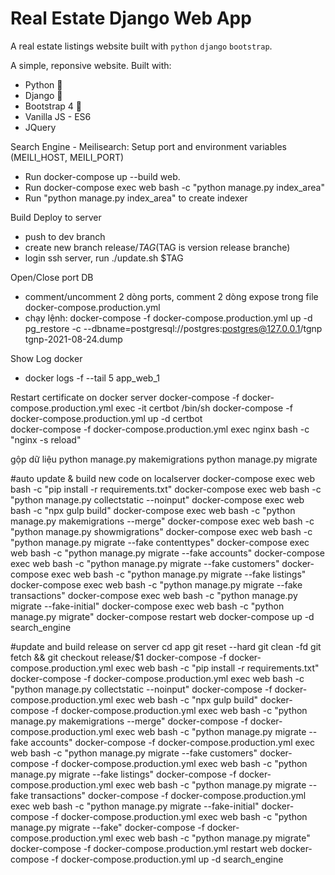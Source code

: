 # Real Estate Django Web App

A real estate listings website built with `python` `django` `bootstrap`.

A simple, reponsive  website. Built with:

- Python 🐍
- Django 🎸
- Bootstrap 4 🌈
- Vanilla JS - ES6
- JQuery


Search Engine - Meilisearch:   Setup port and environment variables (MEILI_HOST, MEILI_PORT)
- Run docker-compose up --build web. 
- Run docker-compose exec web bash -c "python manage.py index_area"
- Run "python manage.py index_area" to create indexer

Build Deploy to server
- push to dev branch
- create new branch release/$TAG ($TAG is version release branche)
- login ssh server, run ./update.sh $TAG

Open/Close port DB
- comment/uncomment 2 dòng ports, comment 2 dòng expose trong file docker-compose.production.yml
- chạy lệnh: docker-compose -f docker-compose.production.yml up -d
pg_restore -c --dbname=postgresql://postgres:postgres@127.0.0.1/tgnp tgnp-2021-08-24.dump

Show Log docker
- docker logs -f --tail 5 app_web_1

Restart certificate on docker server
docker-compose -f docker-compose.production.yml exec -it certbot /bin/sh
docker-compose -f docker-compose.production.yml up -d certbot  
docker-compose -f docker-compose.production.yml exec nginx bash -c "nginx -s reload"

gộp dữ liệu
python manage.py makemigrations
python manage.py migrate

#auto update & build new code on localserver
docker-compose exec web bash -c "pip install -r requirements.txt"
docker-compose exec web bash -c "python manage.py collectstatic --noinput"
docker-compose exec web bash -c "npx gulp build"
docker-compose exec web bash -c "python manage.py makemigrations --merge"
docker-compose exec web bash -c "python manage.py showmigrations"
docker-compose exec web bash -c "python manage.py migrate --fake contenttypes"
docker-compose exec web bash -c "python manage.py migrate --fake accounts"
docker-compose exec web bash -c "python manage.py migrate --fake customers"
docker-compose exec web bash -c "python manage.py migrate --fake listings"
docker-compose exec web bash -c "python manage.py migrate --fake transactions"
docker-compose exec web bash -c "python manage.py migrate --fake-initial"
docker-compose exec web bash -c "python manage.py migrate"
docker-compose restart web
docker-compose up -d search_engine

#update and build release on server
cd app
git reset --hard
git clean -fd
git fetch && git checkout release/$1
docker-compose -f docker-compose.production.yml exec web bash -c "pip install -r requirements.txt"
docker-compose -f docker-compose.production.yml exec web bash -c "python manage.py collectstatic --noinput"
docker-compose -f docker-compose.production.yml exec web bash -c "npx gulp build"
docker-compose -f docker-compose.production.yml exec web bash -c "python manage.py makemigrations --merge"
docker-compose -f docker-compose.production.yml exec web bash -c "python manage.py migrate --fake accounts"
docker-compose -f docker-compose.production.yml exec web bash -c "python manage.py migrate --fake customers"
docker-compose -f docker-compose.production.yml exec web bash -c "python manage.py migrate --fake listings"
docker-compose -f docker-compose.production.yml exec web bash -c "python manage.py migrate --fake transactions"
docker-compose -f docker-compose.production.yml exec web bash -c "python manage.py migrate --fake-initial"
docker-compose -f docker-compose.production.yml exec web bash -c "python manage.py migrate --fake"
docker-compose -f docker-compose.production.yml exec web bash -c "python manage.py migrate"
docker-compose -f docker-compose.production.yml restart web
docker-compose -f docker-compose.production.yml up -d search_engine